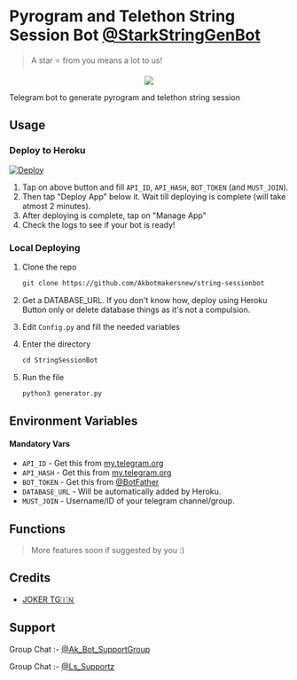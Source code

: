 # Pyrogram and Telethon String Session Bot [@StarkStringGenBot](https://t.me/StarkStringGenBot)

> A star ⭐ from you means a lot to us!

<p align="center"><a href="https://www.github.com/Akbotmakersnew/string-sessionbot"><img src="https://telegra.ph/file/7056d413f38f54f2119d7.jpg"="2000"></a></p>

Telegram bot to generate pyrogram and telethon string session

## Usage

### Deploy to Heroku

[![Deploy](https://www.herokucdn.com/deploy/button.svg)](https://heroku.com/deploy?template=https://github.com/Akbotmakersnew/string-sessionbot)

1. Tap on above button and fill `API_ID`, `API_HASH`, `BOT_TOKEN` (and `MUST_JOIN`).
2. Then tap "Deploy App" below it. Wait till deploying is complete (will take atmost 2 minutes).
3. After deploying is complete, tap on "Manage App"
4. Check the logs to see if your bot is ready!

### Local Deploying

1. Clone the repo
   ```markdown
   git clone https://github.com/Akbotmakersnew/string-sessionbot
   ```
2. Get a DATABASE_URL. If you don't know how, deploy using Heroku Button only or delete database things as it's not a compulsion.
   
3. Edit `Config.py` and fill the needed variables

4. Enter the directory
   ```markdown
   cd StringSessionBot
   ```
5. Run the file
   ```markdown
   python3 generator.py
   ```

## Environment Variables

#### Mandatory Vars

- `API_ID` - Get this from [my.telegram.org](https://my.telegram.org/auth)
- `API_HASH` - Get this from [my.telegram.org](https://my.telegram.org/auth)
- `BOT_TOKEN` - Get this from [@BotFather](https://t.me/BotFather)
- `DATABASE_URL` - Will be automatically added by Heroku.
- `MUST_JOIN` - Username/ID of your telegram channel/group.

## Functions

> More features soon if suggested by you :)

## Credits

- [JOKER TG🇮🇳](https://t.me/IAM_A_JOKER)

## Support

Group Chat :- [@Ak_Bot_SupportGroup](https://t.me/Ak_Bot_SupportGroup)

Group Chat :- [@Ls_Supportz](https://t.me/Ls_Supportz)
